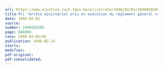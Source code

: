 ```yaml
---
url: https://www.ejustice.just.fgov.be/eli/arrete/1946/02/01/1946020105/justel
title-fr: "Arrêté ministériel pris en exécution du règlement général relatif à l'amélioration de l'espèce chevaline"
date: 1946-02-01
source:
number: 1946020105
page: 888888
case: 1946-02-01/05
publication: 1946-02-14
starts:
modifies:
pdf-original:
pdf-consolidated:
---
```


